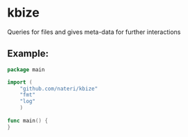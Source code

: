 kbize
=======
Queries for files and gives meta-data for further interactions

Example:
--------
```go
package main

import (
	"github.com/nateri/kbize"
	"fmt"
	"log"
	)
	
func main() {
}
```
